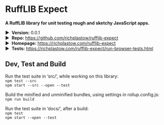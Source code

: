 # RuffLIB Expect

__A RuffLIB library for unit testing rough and sketchy JavaScript apps.__

▶&nbsp; __Version:__ 0.0.1  
▶&nbsp; __Repo:__ <https://github.com/richplastow/rufflib-expect>  
▶&nbsp; __Homepage:__ <https://richplastow.com/rufflib-expect>  
▶&nbsp; __Tests:__ <https://richplastow.com/rufflib-expect/run-browser-tests.html>  


## Dev, Test and Build

Run the test suite in ‘src/’, while working on this library:  
`npm test --src`  
`npm start --src --open --test`  

Build the minified and unminified bundles, using settings in rollup.config.js:  
`npm run build`

Run the test suite in ‘docs/’, after a build:  
`npm test`  
`npm start --open --test`  
